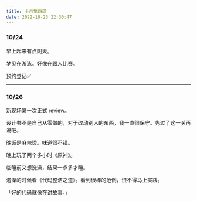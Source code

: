 ```yaml
---
title: 十月第四周
date: 2022-10-23 22:30:47
---
```

### 10/24
早上起来有点阴天。

梦见在游泳。好像在跟人比赛。

预约登记✅

---

### 10/26
新现场第一次正式 review。

设计书不是自己从零做的，对于改动别人的东西，我一直很保守。先过了这一关再说吧。

晚饭是麻辣烫。味道很不错。

晚上玩了两个多小时《原神》。

临睡前又想洗澡，结果一点多才睡。

泡澡的时候看《代码整洁之道》。看到很棒的范例，恨不得马上实践。

「好的代码就像在讲故事。」